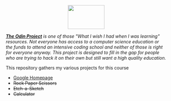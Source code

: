 <p align="center"><img width="115" height="75" src="https://www.theodinproject.com/assets/odin-logo-2d729f16279e9fc3b58ce847eacf07f883bdfc95eb23bb5064ed59d36ef551d6.svg"></p>

***[The Odin Project](https://www.theodinproject.com/)** is one of those "What I wish I had when I was learning" resources. 
Not everyone has access to a computer science education or the funds to attend an intensive coding school and neither of those is right for everyone anyway. 
This project is designed to fill in the gap for people who are trying to hack it on their own but still want a high quality education.*

This repository gathers my various projects for this course

- [Google Homepage](Google-Homepage/)
- ~~Rock Paper Scissors~~
- ~~Etch-a-Sketch~~
- ~~Calculator~~


